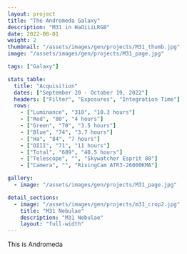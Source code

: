 ```yaml
---
layout: project
title: "The Andromeda Galaxy"
description: "M31 in HaOiiiLRGB"
date: 2022-08-01
weight: 2
thumbnail: "/assets/images/gen/projects/M31_thumb.jpg"
image: "/assets/images/gen/projects/M31_page.jpg"

tags: ["Galaxy"]

stats_table:
  title: "Acquisition"
  dates: ["September 20 - October 19, 2022"]
  headers: ["Filter", "Exposures", "Integration Time"]
  rows:
    - ["Luminance", "310", "10.3 hours"]
    - ["Red", "80", "4 hours"] 
    - ["Green", "70", "3.5 hours"]
    - ["Blue", "74", "3.7 hours"]
    - ["Ha", "84", "7 hours"]
    - ["OIII", "71", "11 hours"]
    - ["Total", "689", "40.5 hours"]
    - ["Telescope", "", "Skywatcher Esprit 80"]
    - ["Camera", "", "RisingCam ATR3-26000KMA"]

gallery:
  - image: "/assets/images/gen/projects/M31_page.jpg"

detail_sections:
  - image: "/assets/images/gen/projects/m31_crop2.jpg"
    title: "M31 Nebulae"
    description: "M31 Nebulae"
    layout: "full-width"  
---
```


This is Andromeda 
